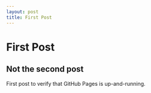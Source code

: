 ```yaml
---
layout: post
title: First Post
---
```


# First Post
## Not the second post
First post to verify that GitHub Pages is up-and-running.